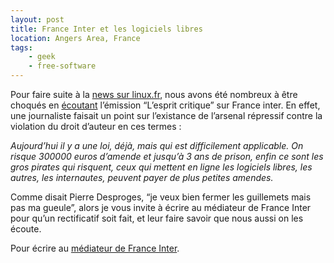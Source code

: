 ```yaml
---
layout: post
title: France Inter et les logiciels libres
location: Angers Area, France
tags:
    - geek
    - free-software
---
```


Pour faire suite à la <a href="http://linuxfr.org/~alci/26815.html" hreflang="fr">news sur linux.fr</a>, nous avons été nombreux à être choqués en <a href="http://www.tv-radio.com/ondemand/france_inter/ESPRIT/ESPRIT20080620.ram" hreflang="fr">écoutant</a> l’émission “L’esprit critique” sur France inter. En effet, une journaliste faisait un point sur l’existance de l’arsenal répressif contre la violation du droit d’auteur en ces termes :  


*Aujourd’hui il y a une loi, déjà, mais qui est difficilement applicable. On risque 300000 euros d’amende et jusqu’à 3 ans de prison, enfin ce sont les gros pirates qui risquent, ceux qui mettent en ligne les logiciels libres, les autres, les internautes, peuvent payer de plus petites amendes.*

Comme disait Pierre Desproges, “je veux bien fermer les guillemets mais pas ma gueule”, alors je vous invite à écrire au médiateur de France Inter pour qu’un rectificatif soit fait, et leur faire savoir que nous aussi on les écoute.  


Pour écrire au <a href="http://www.radiofrance.fr/franceinter/radio/ecr/" hreflang="fr">médiateur de France Inter</a>.
